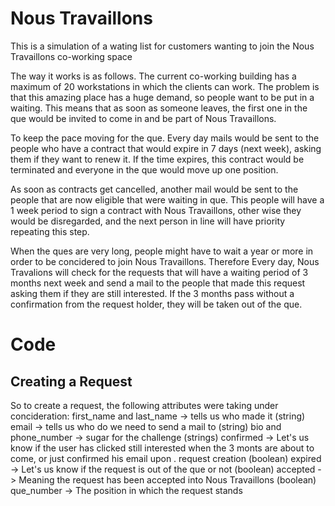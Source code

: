 # Nous Travaillons
This is a simulation of a wating list for customers wanting to join the Nous Travaillons co-working space

The way it works is as follows. The current co-working building has a maximum of 20 workstations in which the clients can work. The problem is that this amazing place has a huge demand, so people want to be put in a waiting. This means that as soon as someone leaves, the first one in the que would be invited to come in and be part of Nous Travaillons.

To keep the pace moving for the que. Every day mails would be sent to the people who have a contract that would expire in 7 days (next week), asking them if they want to renew it. If the time expires, this contract would be terminated and everyone in the que would move up one position. 

As soon as contracts get cancelled, another mail would be sent to the people that are now eligible that were waiting in que. This people will have a 1 week period to sign a contract with Nous Travaillons, other wise they would be disregarded, and the next person in line will have priority repeating this step. 

When the ques are very long, people might have to wait a year or more in order to be concidered to join Nous Travaillons. Therefore Every day, Nous Travalions will check for the requests that will have a waiting period of 3 months next week and send a mail to the people that made this request asking them if they are still interested. If the 3 months pass without a confirmation from the request holder, they will be taken out of the que. 


# Code

Creating a Request
----------------

So to create a request, the following attributes were taking under concideration: 
  first_name and last_name -> tells us who made it (string)
  email                    -> tells us who do we need to send a mail to (string)
  bio and phone_number     -> sugar for the challenge (strings)
  confirmed                -> Let's us know if the user has clicked still interested when the 3 monts are about to come, or just confirmed his email upon         .                           request creation (boolean)
  expired                  -> Let's us know if the request is out of the que or not (boolean)
  accepted                 -> Meaning the request has been accepted into Nous Travaillons (boolean)
  que_number               -> The position in which the request stands
  
 
  
  
  
  




